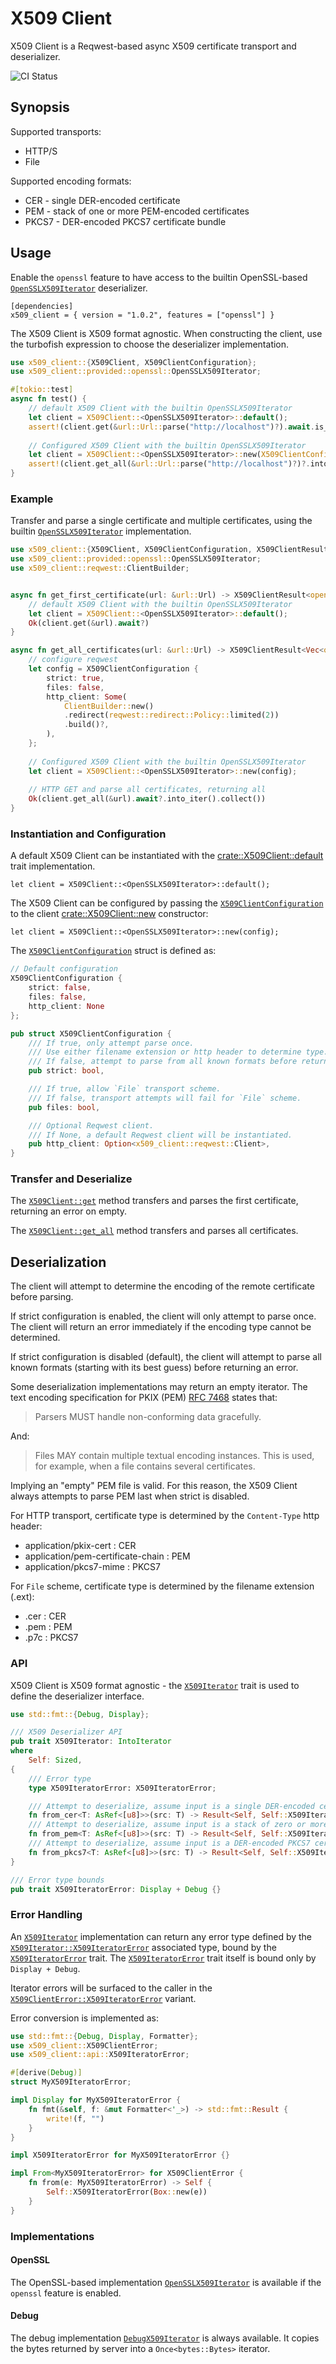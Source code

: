 # X509 Client

X509 Client is a Reqwest-based async X509 certificate transport and deserializer.

![CI Status](https://github.com/merlincinematic/x509-client/actions/workflows/ci.yaml/badge.svg)

## Synopsis

Supported transports:

* HTTP/S
* File

Supported encoding formats:

* CER - single DER-encoded certificate
* PEM - stack of one or more PEM-encoded certificates
* PKCS7 - DER-encoded PKCS7 certificate bundle

## Usage

Enable the `openssl` feature to have access to the builtin OpenSSL-based [`OpenSSLX509Iterator`](crate::provided::openssl::OpenSSLX509Iterator) deserializer.

````text
[dependencies]
x509_client = { version = "1.0.2", features = ["openssl"] }
````

The X509 Client is X509 format agnostic. When constructing the client, use the turbofish expression to choose the deserializer implementation.

```` rust
use x509_client::{X509Client, X509ClientConfiguration};
use x509_client::provided::openssl::OpenSSLX509Iterator;

#[tokio::test]
async fn test() {    
    // default X509 Client with the builtin OpenSSLX509Iterator 
    let client = X509Client::<OpenSSLX509Iterator>::default();    
    assert!(client.get(&url::Url::parse("http://localhost")?).await.is_ok());
    
    // Configured X509 Client with the builtin OpenSSLX509Iterator
    let client = X509Client::<OpenSSLX509Iterator>::new(X509ClientConfiguration::default());
    assert!(client.get_all(&url::Url::parse("http://localhost")?)?.into_inter().len() >= 0);
}
````

### Example

Transfer and parse a single certificate and multiple certificates, using the builtin [`OpenSSLX509Iterator`](crate::provided::openssl::OpenSSLX509Iterator) implementation.

```` rust
use x509_client::{X509Client, X509ClientConfiguration, X509ClientResult};
use x509_client::provided::openssl::OpenSSLX509Iterator;
use x509_client::reqwest::ClientBuilder;


async fn get_first_certificate(url: &url::Url) -> X509ClientResult<openssl::x509::X509> {
    // default X509 Client with the builtin OpenSSLX509Iterator 
    let client = X509Client::<OpenSSLX509Iterator>::default();    
    Ok(client.get(&url).await?)    
}

async fn get_all_certificates(url: &url::Url) -> X509ClientResult<Vec<openssl::x509::X509>> {
    // configure reqwest
    let config = X509ClientConfiguration {
        strict: true,
        files: false,
        http_client: Some(
            ClientBuilder::new()
            .redirect(reqwest::redirect::Policy::limited(2))
            .build()?,
        ),
    };
        
    // Configured X509 Client with the builtin OpenSSLX509Iterator
    let client = X509Client::<OpenSSLX509Iterator>::new(config);
            
    // HTTP GET and parse all certificates, returning all
    Ok(client.get_all(&url).await?.into_iter().collect())    
}
````

### Instantiation and Configuration

A default X509 Client can be instantiated with the [crate::X509Client::default](crate::X509Client::default) trait implementation.

```` text
let client = X509Client::<OpenSSLX509Iterator>::default();
````

The X509 Client can be configured by passing the [`X509ClientConfiguration`](crate::X509ClientConfiguration) to the client [crate::X509Client::new](crate::X509Client::new) constructor:

```` text
let client = X509Client::<OpenSSLX509Iterator>::new(config);
````

The  [`X509ClientConfiguration`](crate::X509ClientConfiguration) struct is defined as:

```` rust
// Default configuration
X509ClientConfiguration {
    strict: false,
    files: false,
    http_client: None
};

pub struct X509ClientConfiguration {
    /// If true, only attempt parse once. 
    /// Use either filename extension or http header to determine type.
    /// If false, attempt to parse from all known formats before returning error.
    pub strict: bool,

    /// If true, allow `File` transport scheme.
    /// If false, transport attempts will fail for `File` scheme.
    pub files: bool,

    /// Optional Reqwest client.
    /// If None, a default Reqwest client will be instantiated.
    pub http_client: Option<x509_client::reqwest::Client>,
}
````

### Transfer and Deserialize

The [`X509Client::get`](crate::X509Client::get) method transfers and parses the first certificate, returning an error on empty.

The [`X509Client::get_all`](crate::X509Client::get_all) method transfers and parses all certificates.

## Deserialization

The client will attempt to determine the encoding of the remote certificate before parsing.

If strict configuration is enabled, the client will only attempt to parse once. The client will return an error immediately if the encoding type cannot be determined.

If strict configuration is disabled (default), the client will attempt to parse all known formats (starting with its best guess) before returning an error.

Some deserialization implementations may return an empty iterator. The text encoding specification for PKIX (PEM) [RFC 7468](https://www.rfc-editor.org/rfc/rfc7468) states that:

> Parsers MUST handle non-conforming data gracefully.

And:

> Files MAY contain multiple textual encoding instances.  This is used,
for example, when a file contains several certificates.

Implying an "empty" PEM file is valid. For this reason, the X509 Client always attempts to parse PEM last when strict is disabled.

For HTTP transport, certificate type is determined by the `Content-Type` http header:
* application/pkix-cert : CER
* application/pem-certificate-chain : PEM
* application/pkcs7-mime : PKCS7

For `File` scheme, certificate type is determined by the filename extension (.ext):
* .cer : CER
* .pem : PEM
* .p7c : PKCS7

### API

X509 Client is X509 format agnostic - the [`X509Iterator`](crate::api::X509Iterator) trait is used to define the deserializer interface.

```` rust
use std::fmt::{Debug, Display};

/// X509 Deserializer API
pub trait X509Iterator: IntoIterator
where
    Self: Sized,
{
    /// Error type
    type X509IteratorError: X509IteratorError;

    /// Attempt to deserialize, assume input is a single DER-encoded certificate
    fn from_cer<T: AsRef<[u8]>>(src: T) -> Result<Self, Self::X509IteratorError>;
    /// Attempt to deserialize, assume input is a stack of zero or more PEM-encoded certificates
    fn from_pem<T: AsRef<[u8]>>(src: T) -> Result<Self, Self::X509IteratorError>;
    /// Attempt to deserialize, assume input is a DER-encoded PKCS7 certificate bundle
    fn from_pkcs7<T: AsRef<[u8]>>(src: T) -> Result<Self, Self::X509IteratorError>;
}

/// Error type bounds
pub trait X509IteratorError: Display + Debug {}
````

### Error Handling 

An [`X509Iterator`](crate::api::X509Iterator) implementation can return any error type defined by the [`X509Iterator::X509IteratorError`](crate::api::X509Iterator::X509IteratorError) associated type, bound by the [`X509IteratorError`](crate::api::X509IteratorError) trait. The [`X509IteratorError`](crate::api::X509IteratorError) trait itself is bound only by `Display + Debug`.

Iterator errors will be surfaced to the caller in the [`X509ClientError::X509IteratorError`](crate::X509ClientError::X509IteratorError) variant.

Error conversion is implemented as:
```` rust
use std::fmt::{Debug, Display, Formatter};
use x509_client::X509ClientError;
use x509_client::api::X509IteratorError;

#[derive(Debug)]
struct MyX509IteratorError;

impl Display for MyX509IteratorError {
    fn fmt(&self, f: &mut Formatter<'_>) -> std::fmt::Result {
        write!(f, "")
    }
}

impl X509IteratorError for MyX509IteratorError {}

impl From<MyX509IteratorError> for X509ClientError {
    fn from(e: MyX509IteratorError) -> Self {
        Self::X509IteratorError(Box::new(e))
    }
}
````

### Implementations

#### OpenSSL

The OpenSSL-based implementation [`OpenSSLX509Iterator`](crate::provided::openssl::OpenSSLX509Iterator) is available if the `openssl` feature is enabled.

#### Debug

The debug implementation [`DebugX509Iterator`](crate::provided::debug::DebugX509Iterator) is always available. It copies the bytes returned by server into a `Once<bytes::Bytes>` iterator.

